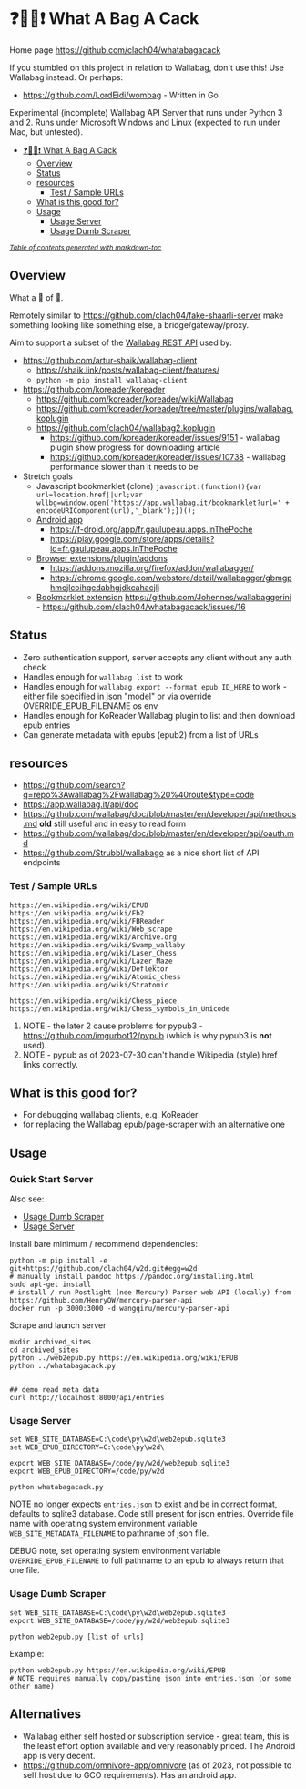 # ❓👜💩❗ What A Bag A Cack

Home page https://github.com/clach04/whatabagacack

If you stumbled on this project in relation to Wallabag, don't use this!
Use Wallabag instead. Or perhaps:

  * https://github.com/LordEidi/wombag - Written in Go

Experimental (incomplete) Wallabag API Server that runs under Python 3 and 2.
Runs under Microsoft Windows and Linux (expected to run under Mac, but untested).

- [❓👜💩❗ What A Bag A Cack](#-what-a-bag-a-cack)
  * [Overview](#overview)
  * [Status](#status)
  * [resources](#resources)
    + [Test / Sample URLs](#test---sample-urls)
  * [What is this good for?](#what-is-this-good-for-)
  * [Usage](#usage)
    + [Usage Server](#usage-server)
    + [Usage Dumb Scraper](#usage-dumb-scraper)

<small><i><a href='http://ecotrust-canada.github.io/markdown-toc/'>Table of contents generated with markdown-toc</a></i></small>


## Overview

What a 👜 of 💩.

Remotely similar to https://github.com/clach04/fake-shaarli-server
make something looking like something else, a bridge/gateway/proxy.

Aim to support a subset of the [Wallabag REST API](https://app.wallabag.it/api/doc/) used by:

  * https://github.com/artur-shaik/wallabag-client
      * https://shaik.link/posts/wallabag-client/features/
      * `python -m pip install wallabag-client`
  * https://github.com/koreader/koreader
      * https://github.com/koreader/koreader/wiki/Wallabag
      * https://github.com/koreader/koreader/tree/master/plugins/wallabag.koplugin
      * https://github.com/clach04/wallabag2.koplugin
          * https://github.com/koreader/koreader/issues/9151 - wallabag plugin show progress for downloading article
          * https://github.com/koreader/koreader/issues/10738 - wallabag performance slower than it needs to be
  * Stretch goals
      * Javascript bookmarklet (clone) `javascript:(function(){var url=location.href||url;var wllbg=window.open('https://app.wallabag.it/bookmarklet?url=' + encodeURIComponent(url),'_blank');})();`
      * [Android app](https://github.com/wallabag/android-app)
          * https://f-droid.org/app/fr.gaulupeau.apps.InThePoche
          * https://play.google.com/store/apps/details?id=fr.gaulupeau.apps.InThePoche
      * [Browser extensions/plugin/addons](https://github.com/wallabag/wallabagger)
          * https://addons.mozilla.org/firefox/addon/wallabagger/
          * https://chrome.google.com/webstore/detail/wallabagger/gbmgphmejlcoihgedabhgjdkcahacjlj
      * [Bookmarklet extension](https://addons.mozilla.org/en-US/firefox/addon/wallabaggerini/) https://github.com/Johennes/wallabaggerini - https://github.com/clach04/whatabagacack/issues/16

## Status

  * Zero authentication support, server accepts any client without any auth check
  * Handles enough for `wallabag list` to work
  * Handles enough for `wallabag export --format epub ID_HERE` to work - either file specified in json "model" or via override OVERRIDE_EPUB_FILENAME os env
  * Handles enough for KoReader Wallabag plugin to list and then download epub entries
  * Can generate metadata with epubs (epub2) from a list of URLs

## resources

* https://github.com/search?q=repo%3Awallabag%2Fwallabag%20%40route&type=code
* https://app.wallabag.it/api/doc
* https://github.com/wallabag/doc/blob/master/en/developer/api/methods.md **old** still useful and in easy to read form
* https://github.com/wallabag/doc/blob/master/en/developer/api/oauth.md
* https://github.com/Strubbl/wallabago as a nice short list of API endpoints

### Test / Sample URLs

    https://en.wikipedia.org/wiki/EPUB
    https://en.wikipedia.org/wiki/Fb2
    https://en.wikipedia.org/wiki/FBReader
    https://en.wikipedia.org/wiki/Web_scrape
    https://en.wikipedia.org/wiki/Archive.org
    https://en.wikipedia.org/wiki/Swamp_wallaby
    https://en.wikipedia.org/wiki/Laser_Chess
    https://en.wikipedia.org/wiki/Lazer_Maze
    https://en.wikipedia.org/wiki/Deflektor
    https://en.wikipedia.org/wiki/Atomic_chess
    https://en.wikipedia.org/wiki/Stratomic

    https://en.wikipedia.org/wiki/Chess_piece
    https://en.wikipedia.org/wiki/Chess_symbols_in_Unicode

1. NOTE - the later 2 cause problems for pypub3 - https://github.com/imgurbot12/pypub (which is why pypub3 is **not** used).
2. NOTE - pypub as of 2023-07-30 can't handle Wikipedia (style) href links correctly.

## What is this good for?

  * For debugging wallabag clients, e.g. KoReader
  * for replacing the Wallabag epub/page-scraper with an alternative one

## Usage

### Quick Start Server

Also see:

  * [Usage Dumb Scraper](#usage-dumb-scraper)
  * [Usage Server](#usage-server)


Install bare minimum / recommend dependencies:

    python -m pip install -e git+https://github.com/clach04/w2d.git#egg=w2d
    # manually install pandoc https://pandoc.org/installing.html
    sudo apt-get install
    # install / run Postlight (nee Mercury) Parser web API (locally) from https://github.com/HenryQW/mercury-parser-api
    docker run -p 3000:3000 -d wangqiru/mercury-parser-api

Scrape and launch server

    mkdir archived_sites
    cd archived_sites
    python ../web2epub.py https://en.wikipedia.org/wiki/EPUB
    python ../whatabagacack.py


    ## demo read meta data
    curl http://localhost:8000/api/entries


### Usage Server

    set WEB_SITE_DATABASE=C:\code\py\w2d\web2epub.sqlite3
    set WEB_EPUB_DIRECTORY=C:\code\py\w2d\

    export WEB_SITE_DATABASE=/code/py/w2d/web2epub.sqlite3
    export WEB_EPUB_DIRECTORY=/code/py/w2d

    python whatabagacack.py

NOTE no longer expects `entries.json` to exist and be in correct format, defaults to sqlite3 database. Code still present for json entries.
Override file name with operating system environment variable `WEB_SITE_METADATA_FILENAME` to pathname of json file.

DEBUG note, set operating system environment variable `OVERRIDE_EPUB_FILENAME` to full pathname to an epub to always return that one file.


### Usage Dumb Scraper

    set WEB_SITE_DATABASE=C:\code\py\w2d\web2epub.sqlite3
    export WEB_SITE_DATABASE=/code/py/w2d/web2epub.sqlite3

    python web2epub.py [list of urls]

Example:

    python web2epub.py https://en.wikipedia.org/wiki/EPUB
    # NOTE requires manually copy/pasting json into entries.json (or some other name)

## Alternatives

  * Wallabag either self hosted or subscription service - great team, this is the least effort option available and very reasonably priced. The Android app is very decent.
  * https://github.com/omnivore-app/omnivore (as of 2023, not possible to self host due to GCO requirements). Has an android app.
